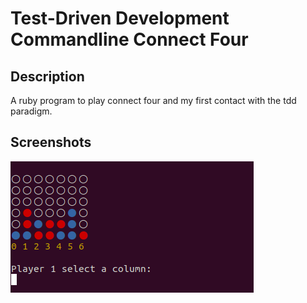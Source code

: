 # Test-Driven Development Commandline Connect Four
## Description
A ruby program to play connect four and my first contact with the tdd paradigm.
## Screenshots
<img src='preview_imgs/cf1.png'>
